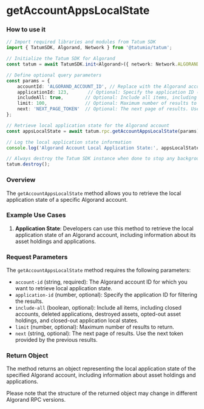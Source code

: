 # getAccountAppsLocalState

### How to use it

```typescript
// Import required libraries and modules from Tatum SDK
import { TatumSDK, Algorand, Network } from '@tatumio/tatum';

// Initialize the Tatum SDK for Algorand
const tatum = await TatumSDK.init<Algorand>({ network: Network.ALGORAND_INDEXER });

// Define optional query parameters
const params = {
    accountId: 'ALGORAND_ACCOUNT_ID', // Replace with the Algorand account ID for which you want to retrieve local application state.
    applicationId: 123,       // Optional: Specify the application ID (number) for filtering.
    includeAll: true,        // Optional: Include all items, including closed accounts, deleted applications, destroyed assets, opted-out asset holdings, and closed-out application local states (boolean).
    limit: 100,              // Optional: Maximum number of results to return (number).
    next: 'NEXT_PAGE_TOKEN'  // Optional: The next page of results. Use the next token provided by the previous results (string).
};

// Retrieve local application state for the Algorand account
const appsLocalState = await tatum.rpc.getAccountAppsLocalState(params);

// Log the local application state information
console.log('Algorand Account Local Application State:', appsLocalState);

// Always destroy the Tatum SDK instance when done to stop any background processes
tatum.destroy();
```

### Overview

The `getAccountAppsLocalState` method allows you to retrieve the local application state of a specific Algorand account.

### Example Use Cases

1. **Application State**: Developers can use this method to retrieve the local application state of an Algorand account, including information about its asset holdings and applications.

### Request Parameters

The `getAccountAppsLocalState` method requires the following parameters:

  - `account-id` (string, required): The Algorand account ID for which you want to retrieve local application state.
  - `application-id` (number, optional): Specify the application ID for filtering the results.
  - `include-all` (boolean, optional): Include all items, including closed accounts, deleted applications, destroyed assets, opted-out asset holdings, and closed-out application local states.
  - `limit` (number, optional): Maximum number of results to return.
  - `next` (string, optional): The next page of results. Use the next token provided by the previous results.

### Return Object

The method returns an object representing the local application state of the specified Algorand account, including information about asset holdings and applications. 

Please note that the structure of the returned object may change in different Algorand RPC versions.